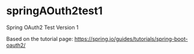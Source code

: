 # springAOuth2test1
Spring OAuth2 Test Version 1

Based on the tutorial page: https://spring.io/guides/tutorials/spring-boot-oauth2/
